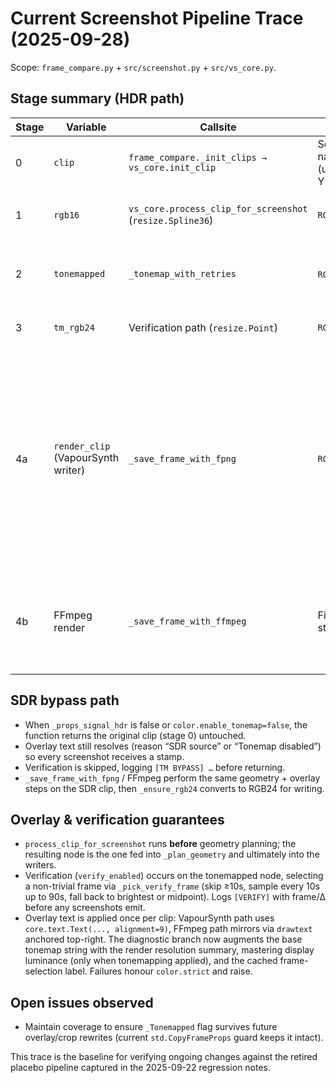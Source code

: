 # Current Screenshot Pipeline Trace (2025-09-28)

Scope: `frame_compare.py` + `src/screenshot.py` + `src/vs_core.py`.

## Stage summary (HDR path)
| Stage | Variable | Callsite | Format | _Matrix | _Transfer | _Primaries | _ColorRange | _Tonemapped | Notes |
| ----- | -------- | -------- | ------ | ------- | --------- | ---------- | ----------- | ----------- | ----- |
| 0 | `clip` | `frame_compare._init_clips → vs_core.init_clip` | Source native (usually YUV420) | Source prop (e.g. 9) | 16 or 18 | 9 | 1 (limited) | — | Raw decode straight from LWLibavSource. |
| 1 | `rgb16` | `vs_core.process_clip_for_screenshot` (`resize.Spline36`) | `RGB48` | 0 (forced) | From stage 0 | From stage 0 | 0 (forced full) | — | `_normalize_rgb_props` stamps RGB props so libplacebo can infer linearisation. |
| 2 | `tonemapped` | `_tonemap_with_retries` | `RGB48`/`RGBS` | 0 | 1 (BT.1886) | 1 (BT.709) | 0 | `placebo:{curve},dpd={dpd},dst_max={nits}` | Retries hinted → inferred → PQ fallback, logging `[TM INPUT]` / `[TM APPLIED]` / failures. |
| 3 | `tm_rgb24` | Verification path (`resize.Point`) | `RGB24` | 0 | 1 | 1 | 0 | Same as stage 2 | Used only for diff vs naive SDR, never written to disk. |
| 4a | `render_clip` (VapourSynth writer) | `_save_frame_with_fpng` | `RGB24` | 0 | 1 | 1 | 0 | Preserved | Crop/resize, optional frame-info overlay, `_apply_overlay_text` (alignment=9). Diagnostic mode layers the base template plus render resolution, HDR mastering luminance when tonemapping ran, and cached `Frame Selection Type` metadata. `_ensure_rgb24` stamps BT.709/BT.1886 full-range props for downstream sanity. |
| 4b | FFmpeg render | `_save_frame_with_ffmpeg` | File stream | N/A | N/A | N/A | N/A | N/A | FFmpeg redoes crop/scale and injects top-right `drawtext` overlay; tonemapped pixels come from stage 2 clip via `result.clip` when available. |

## SDR bypass path
- When `_props_signal_hdr` is false or `color.enable_tonemap=false`, the function returns the original clip (stage 0) untouched.
- Overlay text still resolves (reason “SDR source” or “Tonemap disabled”) so every screenshot receives a stamp.
- Verification is skipped, logging `[TM BYPASS] …` before returning.
- `_save_frame_with_fpng` / FFmpeg perform the same geometry + overlay steps on the SDR clip, then `_ensure_rgb24` converts to RGB24 for writing.

## Overlay & verification guarantees
- `process_clip_for_screenshot` runs **before** geometry planning; the resulting node is the one fed into `_plan_geometry` and ultimately into the writers.
- Verification (`verify_enabled`) occurs on the tonemapped node, selecting a non-trivial frame via `_pick_verify_frame` (skip ≥10s, sample every 10s up to 90s, fall back to brightest or midpoint). Logs `[VERIFY]` with frame/Δ before any screenshots emit.
- Overlay text is applied once per clip: VapourSynth path uses `core.text.Text(..., alignment=9)`, FFmpeg path mirrors via `drawtext` anchored top-right. The diagnostic branch now augments the base tonemap string with the render resolution summary, mastering display luminance (only when tonemapping applied), and the cached frame-selection label. Failures honour `color.strict` and raise.

## Open issues observed
- Maintain coverage to ensure `_Tonemapped` flag survives future overlay/crop rewrites (current `std.CopyFrameProps` guard keeps it intact).

This trace is the baseline for verifying ongoing changes against the retired placebo pipeline captured in the 2025-09-22 regression notes.
